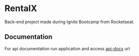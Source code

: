 # RentalX

Back-end project made during Ignite Bootcamp from Rocketseat.

## Documentation
For api documentation run application and access [api-docs](http://localhost:3333/api-docs) url
